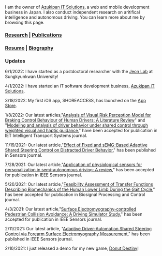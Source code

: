 I am the owner of [Azukipan IT Solutions](https://www.azukipan.net), a web and mobile development business in Japan. I also conduct independent research on aritifical intelligence and autonomous driving. You can learn more about me by browsing this page.

### [Research](https://azukipan.github.io/edricjohnnacpil/research/) | [Publications](https://azukipan.github.io/edricjohnnacpil/publications/)
### [Resume](https://azukipan.github.io/edricjohnnacpil/resume/) | [Biography](https://azukipan.github.io/edricjohnnacpil/biography/)


### Updates
6/1/2022: I have started as a postdoctoral researcher with the [Jeon Lab](https://www.jeonlab.com) at Sungkyunkwan University!

4/1/2022: I have started an IT software development business, [Azukipan IT Solutions](https://www.azukipan.net).
  
3/18/2022: My first iOS app, SHOREACCESS, has launched on the [App Store](https://apps.apple.com/app/shoreaccess/id1604498722).

1/8/2022: Our latest articles,"[Analysis of Visual Risk Perception Model for Braking Control Behaviour of Human Drivers: A Literature Review](https://doi.org/10.1049/itr2.12170)" and "[Modeling and analysis of driver behavior under shared control through weighted visual and haptic guidance](https://doi.org/10.1049/itr2.12163)," have been accepted for publication in IET Intelligent Transport Systems journal.

11/19/2021: Our latest article,"[Effect of Fixed and sEMG-Based Adaptive Shared Steering Control on Distracted Driver Behavior](https://doi.org/10.3390/s21227691)," has been published in Sensors journal.

7/28/2021: Our latest article,"[Application of physiological sensors for personalization in semi-autonomous driving: A review](http://doi.org/10.1109/JSEN.2021.3100038)," has been accepted for publication in IEEE Sensors journal.

5/20/2021: Our latest article,"[Feasibility Assessment of Transfer Functions Describing Biomechanics of the Human Lower Limb During the Gait Cycle](https://doi.org/10.1016/j.bspc.2021.102776)," has been accepted for publication in Biosignal Processing and Control journal.

4/3/2021: Our latest article,"[Surface Electromyography-controlled Pedestrian Collision Avoidance: A Driving Simulator Study](http://www.doi.org/10.1109/JSEN.2021.3070597)," has been accepted for publication in IEEE Sensors journal.

2/11/2021: Our latest article, "[Adaptive Driver-Automation Shared Steering Control via Forearm Surface Electromyography Measurement](https://www.doi.org/10.1109/JSEN.2020.3035169)," has been published in IEEE Sensors journal.

2/10/2021: I just released a demo for my new game, [Donut Destiny](https://playcanv.as/b/XaJwYdIr/)!
